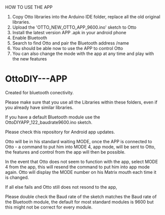 HOW TO USE THE APP

1. Copy Otto libraries into the Arduino IDE folder, replace all the old original libraries.
2. Upload the 'OTTO_NEW_OTTO_APP_9600.ino' sketch to Otto
3. Install the latest version APP .apk in your android phone
4. Enable Bluetooth
5. Search to find Otto and pair the Bluetooth address /name
6. You should be able now to use the APP to control Otto
7. You can also change the mode with the app at any time and play with the new features

# OttoDIY---APP 
Created for bluetooth conectivity. 

Please make sure that you use all the Libraries within these folders, even if you already have similar libraries.

If you have a default Bluetooth module use the OttoDIYAPP_122_baudrate9600.ino sketch.

Please check this repository for Android app updates.

Otto will be in his standard waiting MODE, once the APP is connected to Otto - a command to put him into MODE 4, app mode, will be sent to Otto, the features and control from the app will then be possible.

In the event that Otto does not seem to function with the app, select MODE 4 from the app, this will resend the command to put him into app mode again. Otto will display the MODE number on his Matrix mouth each time it is changed.

If all else fails and Otto still does not resond to the app, 

Please double check the Baud rate of the sketch matches the Baud rate of the Bluetooth module, the default for most standard modules is 9600 but this might not be correct for every module.
